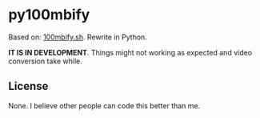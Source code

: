 # py100mbify

Based on: [100mbify.sh](https://gist.github.com/gphg/b1b0dc152bf60a606afd6dbf55c33319).
Rewrite in Python.

**IT IS IN DEVELOPMENT**. Things might not working as expected and video conversion take while.

## License
None. I believe other people can code this better than me.
